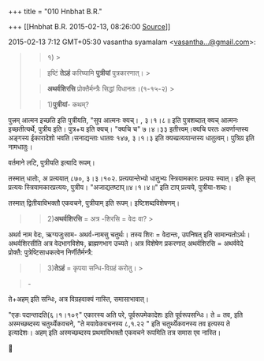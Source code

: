+++
title = "010 Hnbhat B.R."

+++
[[Hnbhat B.R.	2015-02-13, 08:26:00 [Source](https://groups.google.com/g/samskrita/c/xRspP3dyyro)]]



2015-02-13 7:12 GMT+05:30 vasantha syamalam \<[vasantha...@gmail.com]()\>:  

> 
> > 
> > १) >
> 
> > इष्टिं **तेऽहं** करिष्यामि **पुत्रीयां** पुत्रकारणात्। >
> 
> > **अथर्वशिरसि** प्रोक्तैर्मन्त्रैः सिद्धां विधानतः।(१-१५-२) >
> 
> > 
> >   
> > 
> > 
> > 1)**पुत्रीयां**- कथम्?  
> > 
> > 

  

पुत्त्रम् आत्मन इच्छति इति पुत्रीयति, "सुप आत्मनः क्यच्। , ३।१।८॥ इति पुत्रशब्दात् क्यच् आत्मनः इच्छतीत्यर्थे, पुत्रीय इति। पुत्र+य इति क्यच्। "क्यचि च" ७।४।३३ इतीत्त्वम्।क्यचि परतः अवर्णान्तस्य अङ्गस्य ईकारादेशो भवति।सनाद्यन्ताः धातवः १४७, ३।१।३ इति क्यच्प्रत्ययान्तस्य धातुत्वम्। पुत्रिय़ इति नामधातुः।

वर्तमाने लटि, पुत्रीयति इत्यादि रूपम्।

  

तस्मात् धातोः, अ प्रत्ययात् ८७०, ३।३।१०२. प्रत्ययान्तेभ्यो धातुभ्यः स्त्रियामकारः प्रत्ययः स्यात्। इति कृत् प्रत्ययः स्त्रियामकारप्रत्ययः, पुत्रीय। "अजाद्यतष्टाप्॥४।१।४॥" इति टाप् प्रत्यये, पुत्रीया-शब्दः।

  

तस्मात् द्वितीयाविभक्तौ एकवचने, पुत्रीयाम् इति रूपम्। इष्टिशब्दविशेषणम्।

  

  

  



> 
> > 
> > 
> > 
> > 2)**अथर्वशिरसि** = अत्र -शिरसि = वेदः वा? >
> 
> > 

  

अथर्व नाम वेदः, ऋग्यजुःसाम- अथर्व-नामसु चतुर्थः। तस्य शिरः = वेदान्तः, उपनिषत् इति सामान्यतोऽर्थः। अथर्वशिरसीति अत्र वेदभागविशेषः, ब्राह्मणभाग उच्यते। अत्र विशेषेण प्रकरणात् अथर्वशिरसि = अथर्ववेदे प्रोक्तै: पुत्रेष्टिसाधकत्वेन निर्णीतैर्मन्त्रै:



> 
> > 
> > 3)**तेऽहं** = कृपया सन्धि-विग्रहं करोतु। >
> 
> > 

> \-

ते+अहम् इति सन्धिः, अत्र विग्रहवाक्यं नास्ति, समासाभावात्।

"एङः पदान्तादति(६।१।१०९" एकारस्य अति परे, पूर्वरूपमेकादेशः इति पूर्वरूपसन्धिः। ते = तव, इति अस्मच्छब्दस्य चतुर्थ्येकवचने, "ते मयावेकवचनस्य ८,१.२२ " इति चतुर्थ्येकवनस्य तव इत्यस्य ते इत्यादेशः। अहम् इति अस्मच्छब्दस्य प्रथमाविभक्तौ एकवचने रूपमिति तत्र समास एव नास्ति।



